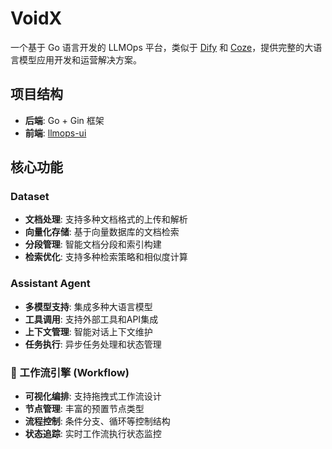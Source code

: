 # VoidX

一个基于 Go 语言开发的 LLMOps 平台，类似于 [Dify](https://dify.ai) 和 [Coze](https://coze.com)，提供完整的大语言模型应用开发和运营解决方案。

## 项目结构

- **后端**: Go + Gin 框架
- **前端**: [llmops-ui](https://github.com/crazyfrankie/llmops-ui)

## 核心功能

### Dataset

- **文档处理**: 支持多种文档格式的上传和解析
- **向量化存储**: 基于向量数据库的文档检索
- **分段管理**: 智能文档分段和索引构建
- **检索优化**: 支持多种检索策略和相似度计算

### Assistant Agent

- **多模型支持**: 集成多种大语言模型
- **工具调用**: 支持外部工具和API集成
- **上下文管理**: 智能对话上下文维护
- **任务执行**: 异步任务处理和状态管理

### 🔄 工作流引擎 (Workflow)

- **可视化编排**: 支持拖拽式工作流设计
- **节点管理**: 丰富的预置节点类型
- **流程控制**: 条件分支、循环等控制结构
- **状态追踪**: 实时工作流执行状态监控
